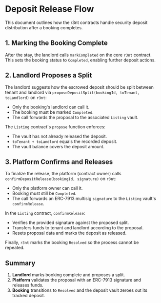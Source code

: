 # Deposit Release Flow

This document outlines how the r3nt contracts handle security deposit distribution after a booking completes.

## 1. Marking the Booking Complete
After the stay, the landlord calls `markCompleted` on the core `r3nt` contract. This sets the booking status to `Completed`, enabling further deposit actions.

## 2. Landlord Proposes a Split
The landlord suggests how the escrowed deposit should be split between tenant and landlord via `proposeDepositSplit(bookingId, toTenant, toLandlord)` on `r3nt`:

- Only the booking's landlord can call it.
- The booking must be marked `Completed`.
- The call forwards the proposal to the associated `Listing` vault.

The `Listing` contract's `propose` function enforces:
- The vault has not already released the deposit.
- `toTenant + toLandlord` equals the recorded deposit.
- The vault balance covers the deposit amount.

## 3. Platform Confirms and Releases
To finalize the release, the platform (contract owner) calls `confirmDepositRelease(bookingId, signature)` on `r3nt`:

- Only the platform owner can call it.
- Booking must still be `Completed`.
- The call forwards an ERC-7913 multisig `signature` to the `Listing` vault's `confirmRelease`.

In the `Listing` contract, `confirmRelease`:
- Verifies the provided signature against the proposed split.
- Transfers funds to tenant and landlord according to the proposal.
- Resets proposal data and marks the deposit as released.

Finally, `r3nt` marks the booking `Resolved` so the process cannot be repeated.

## Summary
1. **Landlord** marks booking complete and proposes a split.
2. **Platform** validates the proposal with an ERC-7913 signature and releases funds.
3. **Booking** transitions to `Resolved` and the deposit vault zeroes out its tracked deposit.
